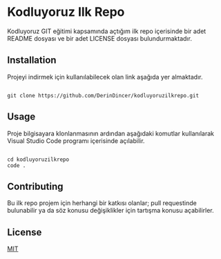 # Kodluyoruz Ilk Repo
Kodluyoruz GIT eğitimi kapsamında açtığım ilk repo içerisinde bir adet README dosyası ve bir adet LICENSE dosyası bulundurmaktadır.

## Installation

Projeyi indirmek için kullanılabilecek olan link aşağıda yer almaktadır.

 ```

 git clone https://github.com/DerinDincer/kodluyoruzilkrepo.git

  ```

## Usage

Proje bilgisayara klonlanmasının ardından aşağıdaki komutlar kullanılarak Visual Studio Code programı içerisinde açılabilir. 

```

cd kodluyoruzilkrepo
code .

```

## Contributing 

Bu ilk repo projem için herhangi bir katkısı olanlar; pull requestinde bulunabilir ya da söz konusu değişiklikler için tartışma konusu açabilirler.

## License

[MIT](https://github.com/git/git-scm.com/blob/main/MIT-LICENSE.txt)